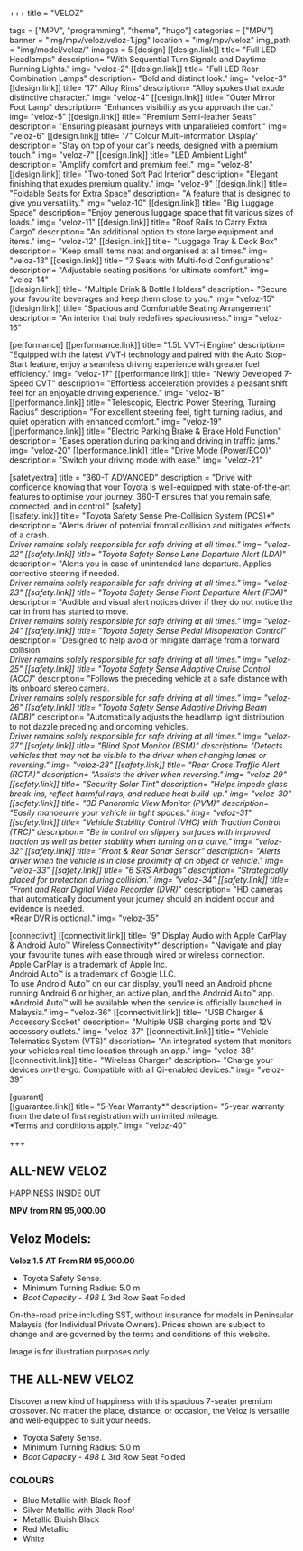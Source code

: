+++
title = "VELOZ"

tags = ["MPV", "programming", "theme", "hugo"]
categories = ["MPV"]
banner = "img/mpv/veloz/veloz-1.jpg"
location = "img/mpv/veloz"
img_path = "img/model/veloz/"
images = 5
[design]
   [[design.link]]
     title= "Full LED Headlamps"
     description= "With Sequential Turn Signals and Daytime Running Lights."
     img= "veloz-2"
   [[design.link]]
     title= "Full LED Rear Combination Lamps"
     description= "Bold and distinct look."
     img= "veloz-3"
   [[design.link]]
     title= '17" Alloy Rims'
     description= "Alloy spokes that exude distinctive character."
     img= "veloz-4"
   [[design.link]]
     title= "Outer Mirror Foot Lamp"
     description= "Enhances visibility as you approach the car."
     img= "veloz-5"
   [[design.link]]
     title= "Premium Semi-leather Seats"
     description= "Ensuring pleasant journeys with unparalleled comfort."
     img= "veloz-6"
   [[design.link]]
     title= '7" Colour Multi-information Display'
     description= "Stay on top of your car's needs, designed with a premium touch."
     img= "veloz-7"
   [[design.link]]
     title= "LED Ambient Light"
     description= "Amplify comfort and premium feel."
     img= "veloz-8"
   [[design.link]]
     title= "Two-toned Soft Pad Interior"
     description= "Elegant finishing that exudes premium quality."
     img= "veloz-9"
   [[design.link]]
     title= "Foldable Seats for Extra Space"
     description= "A feature that is designed to give you versatility."
     img= "veloz-10"
   [[design.link]]
     title= "Big Luggage Space"
     description= "Enjoy generous luggage space that fit various sizes of loads."
     img= "veloz-11"
   [[design.link]]
     title= "Roof Rails to Carry Extra Cargo"
     description= "An additional option to store large equipment and items."
     img= "veloz-12"
   [[design.link]]
     title= "Luggage Tray & Deck Box"
     description= "Keep small items neat and organised at all times."
     img= "veloz-13"
   [[design.link]]
     title= "7 Seats with Multi-fold Configurations"
     description= "Adjustable seating positions for ultimate comfort."
     img= "veloz-14"   
   [[design.link]]
     title= "Multiple Drink & Bottle Holders"
     description= "Secure your favourite beverages and keep them close to you."
     img= "veloz-15"
   [[design.link]]
     title= "Spacious and Comfortable Seating Arrangement"
     description= "An interior that truly redefines spaciousness."
     img= "veloz-16"  
 
[performance]
   [[performance.link]]
     title= "1.5L VVT-i Engine"
     description= "Equipped with the latest VVT-i technology and paired with the Auto Stop-Start feature, enjoy a seamless driving experience with greater fuel efficiency."
     img= "veloz-17"
   [[performance.link]]
     title= "Newly Developed 7-Speed CVT"
     description= "Effortless acceleration provides a pleasant shift feel for an enjoyable driving experience."
     img= "veloz-18"
   [[performance.link]]
     title= "Telescopic, Electric Power Steering, Turning Radius"
     description= "For excellent steering feel, tight turning radius, and quiet operation with enhanced comfort."
     img= "veloz-19"
   [[performance.link]]
     title= "Electric Parking Brake & Brake Hold Function"
     description= "Eases operation during parking and driving in traffic jams."
     img= "veloz-20"
   [[performance.link]]
     title= "Drive Mode (Power/ECO)"
     description= "Switch your driving mode with ease."
     img= "veloz-21"

[safetyextra]
  title = "360-T ADVANCED"
  description = "Drive with confidence knowing that your Toyota is well-equipped with state-of-the-art features to optimise your journey. 360-T ensures that you remain safe, connected, and in control."
[safety]  
   [[safety.link]]
     title= "Toyota Safety Sense Pre-Collision System (PCS)*"
     description= "Alerts driver of potential frontal collision and mitigates effects of a crash.<br>*Driver remains solely responsible for safe driving at all times."
     img= "veloz-22"
   [[safety.link]]
     title= "Toyota Safety Sense Lane Departure Alert (LDA)*"
     description= "Alerts you in case of unintended lane departure. Applies corrective steering if needed.<br>*Driver remains solely responsible for safe driving at all times."
     img= "veloz-23"
   [[safety.link]]
     title= "Toyota Safety Sense Front Departure Alert (FDA)*"
     description= "Audible and visual alert notices driver if they do not notice the car in front has started to move.<br>*Driver remains solely responsible for safe driving at all times."
     img= "veloz-24"
   [[safety.link]]
     title= "Toyota Safety Sense Pedal Misoperation Control*"
     description= "Designed to help avoid or mitigate damage from a forward collision.<br>*Driver remains solely responsible for safe driving at all times."
     img= "veloz-25"
   [[safety.link]]
     title= "Toyota Safety Sense Adaptive Cruise Control (ACC)*"
     description= "Follows the preceding vehicle at a safe distance with its onboard stereo camera.<br>*Driver remains solely responsible for safe driving at all times."
     img= "veloz-26"
   [[safety.link]]
     title= "Toyota Safety Sense Adaptive Driving Beam (ADB)*"
     description= "Automatically adjusts the headlamp light distribution to not dazzle preceding and oncoming vehicles.<br>*Driver remains solely responsible for safe driving at all times."
     img= "veloz-27"
   [[safety.link]]
     title= "Blind Spot Monitor (BSM)"
     description= "Detects vehicles that may not be visible to the driver when changing lanes or reversing."
     img= "veloz-28"
   [[safety.link]]
     title= "Rear Cross Traffic Alert (RCTA)"
     description= "Assists the driver when reversing."
     img= "veloz-29"
   [[safety.link]]
     title= "Security Solar Tint"
     description= "Helps impede glass break-ins, reflect harmful rays, and reduce heat build-up."
     img= "veloz-30"
   [[safety.link]]
     title= "3D Panoramic View Monitor (PVM)"
     description= "Easily manoeuvre your vehicle in tight spaces."
     img= "veloz-31"
   [[safety.link]]
     title= "Vehicle Stability Control (VHC) with Traction Control (TRC)"
     description= "Be in control on slippery surfaces with improved traction as well as better stability when turning on a curve."
     img= "veloz-32"
   [[safety.link]]
     title= "Front & Rear Sonar Sensor"
     description= "Alerts driver when the vehicle is in close proximity of an object or vehicle."
     img= "veloz-33"
   [[safety.link]]
     title= "6 SRS Airbags"
     description= "Strategically placed for protection during collision."
     img= "veloz-34"
   [[safety.link]]
     title= "Front and Rear Digital Video Recorder (DVR)*"
     description= "HD cameras that automatically document your journey should an incident occur and evidence is needed.<br>*Rear DVR is optional."
     img= "veloz-35"


[connectivit]
   [[connectivit.link]]
     title= '9" Display Audio with Apple CarPlay & Android Auto™ Wireless Connectivity*'
     description= "Navigate and play your favourite tunes with ease through wired or wireless connection.<br>Apple CarPlay is a trademark of Apple Inc.<br>Android Auto™ is a trademark of Google LLC.<br>To use Android Auto™ on our car display, you'll need an Android phone running Android 6 or higher, an active plan, and the Android Auto™ app.<br>*Android Auto™ will be available when the service is officially launched in Malaysia."
     img= "veloz-36"
   [[connectivit.link]]
     title= "USB Charger & Accessory Socket"
     description= "Multiple USB charging ports and 12V accessory outlets."
     img= "veloz-37"
   [[connectivit.link]]
     title= "Vehicle Telematics System (VTS)"
     description= "An integrated system that monitors your vehicles real-time location through an app."
     img= "veloz-38"
   [[connectivit.link]]
     title= "Wireless Charger"
     description= "Charge your devices on-the-go. Compatible with all Qi-enabled devices."
     img= "veloz-39"
     

[guarant]  
   [[guarantee.link]]
     title= "5-Year Warranty*"
     description= "5-year warranty from the date of first registration with unlimited mileage.<br>*Terms and conditions apply."
     img= "veloz-40"


+++
## ALL-NEW VELOZ

HAPPINESS
INSIDE OUT

**MPV from RM 95,000.00**

## Veloz Models:

**Veloz 1.5 AT  From RM 95,000.00**
- Toyota Safety Sense.
- Minimum Turning Radius: 5.0 m
- *Boot Capacity - 498 L*
   3rd Row Seat Folded

On-the-road price including SST, without insurance for models in Peninsular Malaysia (for Individual Private Owners).
Prices shown are subject to change and are governed by the terms and conditions of this website.

Image is for illustration purposes only.
 
## THE ALL-NEW VELOZ
Discover a new kind of happiness with this spacious 7-seater premium crossover. No matter the place, distance, or occasion, the Veloz is versatile and well-equipped to suit your needs.

- Toyota Safety Sense.
- Minimum Turning Radius: 5.0 m
- *Boot Capacity - 498 L*
   3rd Row Seat Folded

### COLOURS
- Blue Metallic with Black Roof
- Silver Metallic with Black Roof
- Metallic Bluish Black
- Red Metallic
- White
